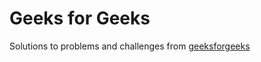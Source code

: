 # Geeks for Geeks

Solutions to problems and challenges from [geeksforgeeks](https://www.geeksforgeeks.org)
